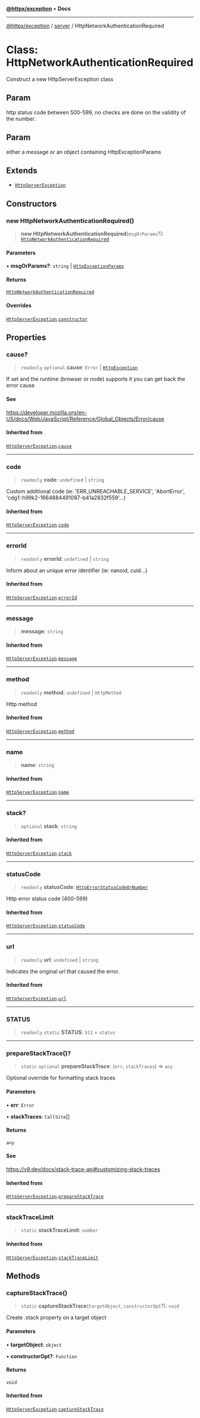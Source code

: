 [**@httpx/exception**](../../README.md) • **Docs**

---

[@httpx/exception](../../README.md) / [server](../README.md) / HttpNetworkAuthenticationRequired

# Class: HttpNetworkAuthenticationRequired

Construct a new HttpServerException class

## Param

http status code between 500-599, no checks are done on the validity of the number.

## Param

either a message or an object containing HttpExceptionParams

## Extends

- [`HttpServerException`](../../base/classes/HttpServerException.md)

## Constructors

### new HttpNetworkAuthenticationRequired()

> **new HttpNetworkAuthenticationRequired**(`msgOrParams`?): [`HttpNetworkAuthenticationRequired`](HttpNetworkAuthenticationRequired.md)

#### Parameters

• **msgOrParams?**: `string` \| [`HttpExceptionParams`](../../types/type-aliases/HttpExceptionParams.md)

#### Returns

[`HttpNetworkAuthenticationRequired`](HttpNetworkAuthenticationRequired.md)

#### Overrides

[`HttpServerException`](../../base/classes/HttpServerException.md).[`constructor`](../../base/classes/HttpServerException.md#constructors)

## Properties

### cause?

> `readonly` `optional` **cause**: `Error` \| [`HttpException`](../../base/classes/HttpException.md)

If set and the runtime (browser or node) supports it
you can get back the error cause

#### See

https://developer.mozilla.org/en-US/docs/Web/JavaScript/Reference/Global_Objects/Error/cause

#### Inherited from

[`HttpServerException`](../../base/classes/HttpServerException.md).[`cause`](../../base/classes/HttpServerException.md#cause)

---

### code

> `readonly` **code**: `undefined` \| `string`

Custom additional code (ie: 'ERR_UNREACHABLE_SERVICE', 'AbortError', 'cdg1::h99k2-1664884491087-b41a2832f559'...)

#### Inherited from

[`HttpServerException`](../../base/classes/HttpServerException.md).[`code`](../../base/classes/HttpServerException.md#code)

---

### errorId

> `readonly` **errorId**: `undefined` \| `string`

Inform about an unique error identifier (ie: nanoid, cuid...)

#### Inherited from

[`HttpServerException`](../../base/classes/HttpServerException.md).[`errorId`](../../base/classes/HttpServerException.md#errorid)

---

### message

> **message**: `string`

#### Inherited from

[`HttpServerException`](../../base/classes/HttpServerException.md).[`message`](../../base/classes/HttpServerException.md#message)

---

### method

> `readonly` **method**: `undefined` \| `HttpMethod`

Http method

#### Inherited from

[`HttpServerException`](../../base/classes/HttpServerException.md).[`method`](../../base/classes/HttpServerException.md#method)

---

### name

> **name**: `string`

#### Inherited from

[`HttpServerException`](../../base/classes/HttpServerException.md).[`name`](../../base/classes/HttpServerException.md#name)

---

### stack?

> `optional` **stack**: `string`

#### Inherited from

[`HttpServerException`](../../base/classes/HttpServerException.md).[`stack`](../../base/classes/HttpServerException.md#stack)

---

### statusCode

> `readonly` **statusCode**: [`HttpErrorStatusCodeOrNumber`](../../types/type-aliases/HttpErrorStatusCodeOrNumber.md)

Http error status code (400-599)

#### Inherited from

[`HttpServerException`](../../base/classes/HttpServerException.md).[`statusCode`](../../base/classes/HttpServerException.md#statuscode)

---

### url

> `readonly` **url**: `undefined` \| `string`

Indicates the original url that caused the error.

#### Inherited from

[`HttpServerException`](../../base/classes/HttpServerException.md).[`url`](../../base/classes/HttpServerException.md#url)

---

### STATUS

> `readonly` `static` **STATUS**: `511` = `status`

---

### prepareStackTrace()?

> `static` `optional` **prepareStackTrace**: (`err`, `stackTraces`) => `any`

Optional override for formatting stack traces

#### Parameters

• **err**: `Error`

• **stackTraces**: `CallSite`[]

#### Returns

`any`

#### See

https://v8.dev/docs/stack-trace-api#customizing-stack-traces

#### Inherited from

[`HttpServerException`](../../base/classes/HttpServerException.md).[`prepareStackTrace`](../../base/classes/HttpServerException.md#preparestacktrace)

---

### stackTraceLimit

> `static` **stackTraceLimit**: `number`

#### Inherited from

[`HttpServerException`](../../base/classes/HttpServerException.md).[`stackTraceLimit`](../../base/classes/HttpServerException.md#stacktracelimit)

## Methods

### captureStackTrace()

> `static` **captureStackTrace**(`targetObject`, `constructorOpt`?): `void`

Create .stack property on a target object

#### Parameters

• **targetObject**: `object`

• **constructorOpt?**: `Function`

#### Returns

`void`

#### Inherited from

[`HttpServerException`](../../base/classes/HttpServerException.md).[`captureStackTrace`](../../base/classes/HttpServerException.md#capturestacktrace)
